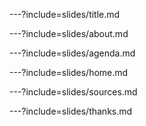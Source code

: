 ---?include=slides/title.md

---?include=slides/about.md

---?include=slides/agenda.md

---?include=slides/home.md

---?include=slides/sources.md

---?include=slides/thanks.md